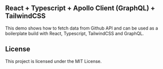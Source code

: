 ## React + Typescript + Apollo Client (GraphQL) + TailwindCSS

This demo shows how to fetch data from Github API and can be used as a boilerplate build with React, Typescript, TailwindCSS and GraphQL.

## License

This project is licensed under the MIT License.
